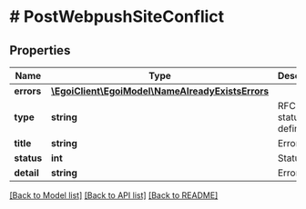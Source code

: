 # # PostWebpushSiteConflict

## Properties

Name | Type | Description | Notes
------------ | ------------- | ------------- | -------------
**errors** | [**\EgoiClient\EgoiModel\NameAlreadyExistsErrors**](NameAlreadyExistsErrors.md) |  | [optional] 
**type** | **string** | RFC for status code definitions | [optional] 
**title** | **string** | Error title | [optional] 
**status** | **int** | Status code | [optional] 
**detail** | **string** | Error detail | [optional] 

[[Back to Model list]](../../README.md#documentation-for-models) [[Back to API list]](../../README.md#documentation-for-api-endpoints) [[Back to README]](../../README.md)


